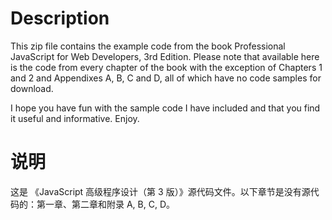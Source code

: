 # Description
This zip file contains the example code from the book Professional JavaScript for Web Developers, 3rd Edition. Please note that available here is the code from every chapter of the book with the exception of Chapters 1 and 2 and Appendixes A, B, C and D, all of which have no code samples for download. 

I hope you have fun with the sample code I have included and that you find it useful and informative. Enjoy.

# 说明
这是 《JavaScript 高级程序设计（第 3 版）》源代码文件。以下章节是没有源代码的：第一章、第二章和附录 A, B, C, D。
